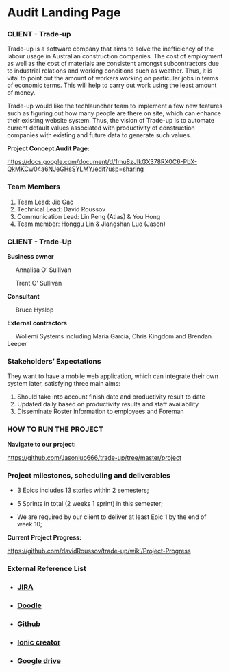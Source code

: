 # Audit Landing Page

### CLIENT - Trade-up
Trade-up is a software company that aims to solve the inefficiency of the labour usage in Australian construction companies. The cost of employment as well as the cost of materials are consistent amongst subcontractors due to industrial relations and working conditions such as weather. Thus, it is vital to point out the amount of workers working on particular jobs in terms of economic terms. This will help to carry out work using the least amount of money.

Trade-up would like the techlauncher team to implement a few new features such as figuring out how many people are there on site, which can enhance their existing website system. Thus, the vision of Trade-up is to automate current default values associated with productivity of construction companies with existing and future data to generate such values.

**Project Concept Audit Page:**

https://docs.google.com/document/d/1mu8zJIkGX378RX0C6-PbX-QkMKCw04a6NJeGHsSYLMY/edit?usp=sharing


### Team Members
1. Team Lead: Jie Gao
2. Technical Lead: David Roussov
3. Communication Lead:  Lin Peng (Atlas) & You Hong
4. Team member: Honggu Lin & Jiangshan Luo (Jason)


### CLIENT - Trade-Up
**Business owner**

&nbsp;&nbsp;&nbsp;&nbsp; Annalisa O’ Sullivan

&nbsp;&nbsp;&nbsp;&nbsp; Trent O’ Sullivan

**Consultant**

&nbsp;&nbsp;&nbsp;&nbsp; Bruce Hyslop

**External contractors**

&nbsp;&nbsp;&nbsp;&nbsp; Wollemi Systems including Maria Garcia, Chris Kingdom and Brendan Leeper


### Stakeholders’ Expectations
They want to have a mobile web application, which can integrate their own system later, satisfying three main aims:
1. Should take into account finish date and productivity result to date
2. Updated daily based on productivity results and staff availability
3. Disseminate Roster information to employees and Foreman


### HOW TO RUN THE PROJECT

**Navigate to our project:**

https://github.com/Jasonluo666/trade-up/tree/master/project


### Project milestones, scheduling and deliverables

- 3 Epics includes 13 stories within 2 semesters; 

- 5 Sprints in total (2 weeks 1 sprint) in this semester; 

- We are required by our client to deliver at least Epic 1 by the end of week 10;

**Current Project Progress:**

https://github.com/davidRoussov/trade-up/wiki/Project-Progress


### External Reference List
- ### [JIRA](https://tradeup123.atlassian.net) 
- ### [Doodle](https://doodle.com/poll/txw9s4fut7ve6bg4)
- ### [Github](https://github.com/davidRoussov/trade-up)
- ### [Ionic creator](https://creator.ionic.io/)
- ### [Google drive](https://drive.google.com/drive/folders/0B-KwcSa5tCbxcms0NWh1a3ZHcFE?usp=sharing)
